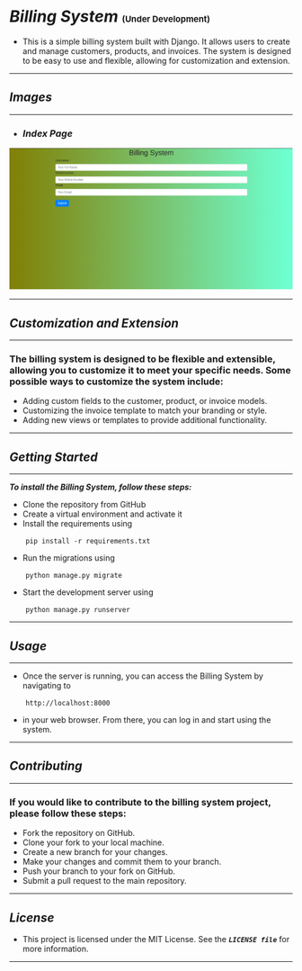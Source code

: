 # _**Billing System**_ <span style="font-size: 15px;">(Under Development)</span>

- This is a simple billing system built with Django. It allows users to create and manage customers, products, and invoices. The system is designed to be easy to use and flexible, allowing for customization and extension.
---
## _**Images**_
---
- ### _**Index Page**_
<p align="center">
<img src="static/images/Screenshot from 2023-03-14 14-58-55.png" alt="pic" width="1000">
</p>


---
## _**Customization and Extension**_
---
### The billing system is designed to be flexible and extensible, allowing you to customize it to meet your specific needs. Some possible ways to customize the system include:

- Adding custom fields to the customer, product, or invoice models.
- Customizing the invoice template to match your branding or style.
- Adding new views or templates to provide additional functionality.
---
## _**Getting Started**_
---
_**To install the Billing System, follow these steps:**_

- Clone the repository from GitHub
- Create a virtual environment and activate it
- Install the requirements using 
```
    pip install -r requirements.txt
```
- Run the migrations using
```
    python manage.py migrate
```
- Start the development server using
```
    python manage.py runserver
```
---
## _**Usage**_
---
- Once the server is running, you can access the Billing System by navigating to 
```
    http://localhost:8000 
```
- in your web browser. From there, you can log in and start using the system.
---
## _**Contributing**_
---
### If you would like to contribute to the billing system project, please follow these steps:
- Fork the repository on GitHub.
- Clone your fork to your local machine.
- Create a new branch for your changes.
- Make your changes and commit them to your branch.
- Push your branch to your fork on GitHub.
- Submit a pull request to the main repository.

---
## _**License**_

- This project is licensed under the MIT License. See the _**`LICENSE file`**_  for more information.

---
